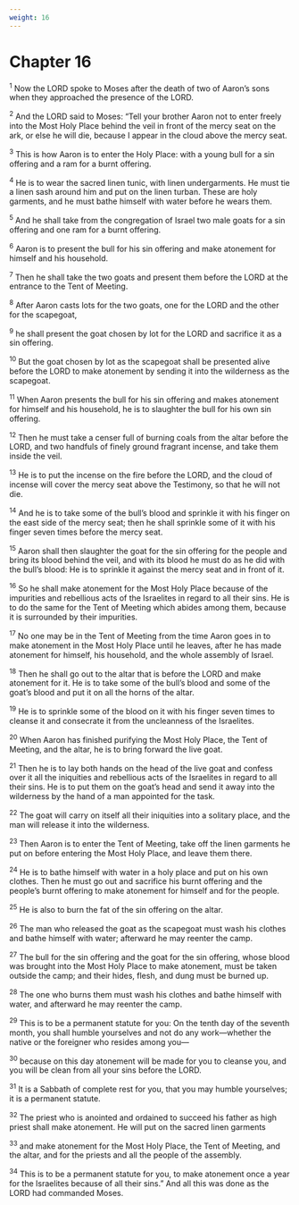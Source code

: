 ```yaml
---
weight: 16
---
```


# Chapter 16

<sup>1</sup> Now the LORD spoke to Moses after the death of two of Aaron’s sons when they approached the presence of the LORD. 

<sup>2</sup> And the LORD said to Moses: “Tell your brother Aaron not to enter freely into the Most Holy Place behind the veil in front of the mercy seat on the ark, or else he will die, because I appear in the cloud above the mercy seat. 

<sup>3</sup> This is how Aaron is to enter the Holy Place: with a young bull for a sin offering and a ram for a burnt offering. 

<sup>4</sup> He is to wear the sacred linen tunic, with linen undergarments. He must tie a linen sash around him and put on the linen turban. These are holy garments, and he must bathe himself with water before he wears them. 

<sup>5</sup> And he shall take from the congregation of Israel two male goats for a sin offering and one ram for a burnt offering. 

<sup>6</sup> Aaron is to present the bull for his sin offering and make atonement for himself and his household. 

<sup>7</sup> Then he shall take the two goats and present them before the LORD at the entrance to the Tent of Meeting. 

<sup>8</sup> After Aaron casts lots for the two goats, one for the LORD and the other for the scapegoat, 

<sup>9</sup> he shall present the goat chosen by lot for the LORD and sacrifice it as a sin offering. 

<sup>10</sup> But the goat chosen by lot as the scapegoat shall be presented alive before the LORD to make atonement by sending it into the wilderness as the scapegoat. 

<sup>11</sup> When Aaron presents the bull for his sin offering and makes atonement for himself and his household, he is to slaughter the bull for his own sin offering. 

<sup>12</sup> Then he must take a censer full of burning coals from the altar before the LORD, and two handfuls of finely ground fragrant incense, and take them inside the veil. 

<sup>13</sup> He is to put the incense on the fire before the LORD, and the cloud of incense will cover the mercy seat above the Testimony, so that he will not die. 

<sup>14</sup> And he is to take some of the bull’s blood and sprinkle it with his finger on the east side of the mercy seat; then he shall sprinkle some of it with his finger seven times before the mercy seat. 

<sup>15</sup> Aaron shall then slaughter the goat for the sin offering for the people and bring its blood behind the veil, and with its blood he must do as he did with the bull’s blood: He is to sprinkle it against the mercy seat and in front of it. 

<sup>16</sup> So he shall make atonement for the Most Holy Place because of the impurities and rebellious acts of the Israelites in regard to all their sins. He is to do the same for the Tent of Meeting which abides among them, because it is surrounded by their impurities. 

<sup>17</sup> No one may be in the Tent of Meeting from the time Aaron goes in to make atonement in the Most Holy Place until he leaves, after he has made atonement for himself, his household, and the whole assembly of Israel. 

<sup>18</sup> Then he shall go out to the altar that is before the LORD and make atonement for it. He is to take some of the bull’s blood and some of the goat’s blood and put it on all the horns of the altar. 

<sup>19</sup> He is to sprinkle some of the blood on it with his finger seven times to cleanse it and consecrate it from the uncleanness of the Israelites. 

<sup>20</sup> When Aaron has finished purifying the Most Holy Place, the Tent of Meeting, and the altar, he is to bring forward the live goat. 

<sup>21</sup> Then he is to lay both hands on the head of the live goat and confess over it all the iniquities and rebellious acts of the Israelites in regard to all their sins. He is to put them on the goat’s head and send it away into the wilderness by the hand of a man appointed for the task. 

<sup>22</sup> The goat will carry on itself all their iniquities into a solitary place, and the man will release it into the wilderness. 

<sup>23</sup> Then Aaron is to enter the Tent of Meeting, take off the linen garments he put on before entering the Most Holy Place, and leave them there. 

<sup>24</sup> He is to bathe himself with water in a holy place and put on his own clothes. Then he must go out and sacrifice his burnt offering and the people’s burnt offering to make atonement for himself and for the people. 

<sup>25</sup> He is also to burn the fat of the sin offering on the altar. 

<sup>26</sup> The man who released the goat as the scapegoat must wash his clothes and bathe himself with water; afterward he may reenter the camp. 

<sup>27</sup> The bull for the sin offering and the goat for the sin offering, whose blood was brought into the Most Holy Place to make atonement, must be taken outside the camp; and their hides, flesh, and dung must be burned up. 

<sup>28</sup> The one who burns them must wash his clothes and bathe himself with water, and afterward he may reenter the camp. 

<sup>29</sup> This is to be a permanent statute for you: On the tenth day of the seventh month, you shall humble yourselves and not do any work—whether the native or the foreigner who resides among you— 

<sup>30</sup> because on this day atonement will be made for you to cleanse you, and you will be clean from all your sins before the LORD. 

<sup>31</sup> It is a Sabbath of complete rest for you, that you may humble yourselves; it is a permanent statute. 

<sup>32</sup> The priest who is anointed and ordained to succeed his father as high priest shall make atonement. He will put on the sacred linen garments 

<sup>33</sup> and make atonement for the Most Holy Place, the Tent of Meeting, and the altar, and for the priests and all the people of the assembly. 

<sup>34</sup> This is to be a permanent statute for you, to make atonement once a year for the Israelites because of all their sins.” And all this was done as the LORD had commanded Moses. 


